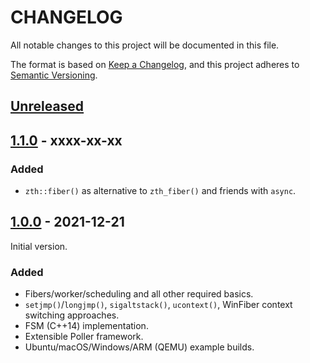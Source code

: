 ﻿# CHANGELOG

All notable changes to this project will be documented in this file.

The format is based on [Keep a Changelog](https://keepachangelog.com/en/1.0.0/),
and this project adheres to [Semantic Versioning](https://semver.org/spec/v2.0.0.html).

## [Unreleased](https://github.com/jhrutgers/zth/compare/v1.0.0...HEAD)

## [1.1.0] - xxxx-xx-xx

### Added

- `zth::fiber()` as alternative to `zth_fiber()` and friends with `async`.

[1.1.0]: https://github.com/jhrutgers/zth/releases/tag/v1.1.0

## [1.0.0] - 2021-12-21

Initial version.

### Added

- Fibers/worker/scheduling and all other required basics.
- `setjmp()`/`longjmp()`, `sigaltstack()`, `ucontext()`, WinFiber context
  switching approaches.
- FSM (C++14) implementation.
- Extensible Poller framework.
- Ubuntu/macOS/Windows/ARM (QEMU) example builds.

[1.0.0]: https://github.com/jhrutgers/zth/releases/tag/v1.0.0
